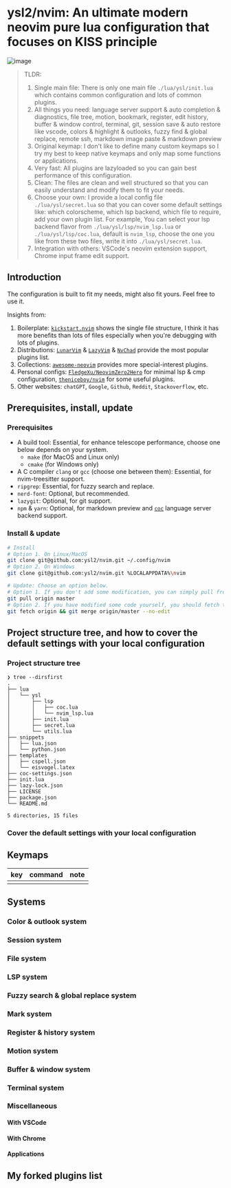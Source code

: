 # ysl2/nvim: An ultimate modern neovim pure lua configuration that focuses on KISS principle

![image](https://github.com/ysl2/nvim/assets/39717545/71741871-8792-4ac8-be7b-fe82504c315f)

> TLDR:
>
> 1. Single main file: There is only one main file `./lua/ysl/init.lua` which contains common configuration and lots of common plugins.
> 2. All things you need: language server support & auto completion & diagnostics, file tree, motion, bookmark, register, edit history, buffer & window control, terminal, git, session save & auto restore like vscode, colors & highlight & outlooks, fuzzy find & global replace, remote ssh, markdown image paste & markdown preview
> 3. Original keymap: I don't like to define many custom keymaps so I try my best to keep native keymaps and only map some functions or applications.
> 4. Very fast: All plugins are lazyloaded so you can gain best performance of this configuration.
> 5. Clean: The files are clean and well structured so that you can easily understand and modify them to fit your needs.
> 6. Choose your own: I provide a local config file `./lua/ysl/secret.lua` so that you can cover some default settings like: which colorscheme, which lsp backend, which file to require, add your own plugin list. For example, You can select your lsp backend flavor from `./lua/ysl/lsp/nvim_lsp.lua` or `./lua/ysl/lsp/coc.lua`, default is `nvim_lsp`, choose the one you like from these two files, write it into `./lua/ysl/secret.lua`.
> 7. Integration with others: VSCode's neovim extension support, Chrome input frame edit support.

## Introduction

The configuration is built to fit my needs, might also fit yours. Feel free to use it.

Insights from:

1. Boilerplate: [`kickstart.nvim`](https://github.com/nvim-lua/kickstart.nvim) shows the single file structure, I think it has more benefits than lots of files especially when you're debugging with lots of plugins.
2. Distributions: [`LunarVim`](https://github.com/LunarVim/LunarVim) & [`LazyVim`](https://github.com/LazyVim/LazyVim) & [`NvChad`](https://github.com/NvChad/NvChad) provide the most popular plugins list.
3. Collections: [`awesome-neovim`](https://github.com/rockerBOO/awesome-neovim) provides more special-interest plugins.
4. Personal configs: [`FledgeXu/NeovimZero2Hero`](https://github.com/FledgeXu/NeovimZero2Hero) for minimal lsp & cmp configuration, [`theniceboy/nvim`](https://github.com/theniceboy/nvim) for some useful plugins.
5. Other websites: `chatGPT`, `Google`, `Github`, `Reddit`, `Stackoverflow`, etc.

## Prerequisites, install, update

### Prerequisites

- A build tool: Essential, for enhance telescope performance, choose one below depends on your system.
  - `make` (for MacOS and Linux only)
  - `cmake` (for Windows only)
- A C compiler `clang` or `gcc` (choose one between them): Essential, for nvim-treesitter support.
- `ripgrep`: Essential, for fuzzy search and replace.
- `nerd-font`: Optional, but recommended.
- `lazygit`: Optional, for git support.
- `npm` & `yarn`: Optional, for markdown preview and [`coc`](https://github.com/neoclide/coc.nvim) language server backend support.

### Install & update

```bash
# Install
# Option 1. On Linux/MacOS
git clone git@github.com:ysl2/nvim.git ~/.config/nvim
# Option 2. On Windows
git clone git@github.com:ysl2/nvim.git %LOCALAPPDATA%\nvim

# Update: Choose an option below.
# Option 1. If you don't add some modification, you can simply pull from the origin url.
git pull origin master
# Option 2. If you have modified some code yourself, you should fetch then you might need to merge your configuration with origin url
git fetch origin && git merge origin/master --no-edit
```

## Project structure tree, and how to cover the default settings with your local configuration

### Project structure tree

```text
❯ tree --dirsfirst
.
├── lua
│   └── ysl
│       ├── lsp
│       │   ├── coc.lua
│       │   └── nvim_lsp.lua
│       ├── init.lua
│       ├── secret.lua
│       └── utils.lua
├── snippets
│   ├── lua.json
│   └── python.json
├── templates
│   ├── cspell.json
│   └── eisvogel.latex
├── coc-settings.json
├── init.lua
├── lazy-lock.json
├── LICENSE
├── package.json
└── README.md

5 directories, 15 files
```

### Cover the default settings with your local configuration

## Keymaps

|key| command | note |
|---|---| --- |
||||

## Systems

### Color & outlook system

### Session system

### File system

### LSP system

### Fuzzy search & global replace system

### Mark system

### Register & history system

### Motion system

### Buffer & window system

### Terminal system

### Miscellaneous

#### With VSCode

#### With Chrome

#### Applications

## My forked plugins list

